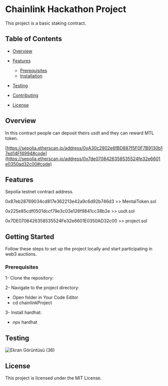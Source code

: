 
# Chainlink Hackathon Project
This project is a basic staking contract.

## Table of Contents 

- [Overview](#başlık-1)
- [Features](#başlık-2)
  - [Prerequisites](#alt-başlık-1)
  - [Installation](#alt-başlık-2)
    
- [Testing](#başlık-1)
- [Contributing](#başlık-2)
- [License](#başlık-2)

## Overview
In this contract people can deposit theirs usdt and they can reward MTL token. 

[https://sepolia.etherscan.io/address/0xA30c2902e6fBD887f5F0F7B9130b17ed14Ff4994#code](https://sepolia.etherscan.io/address/0x7de0708426358535524fe32e6601e0350ad32c00#code)

## Features

Sepolia testnet contract address.

0x87eb28769034cd817e362213e42a9c6d92b746d3  >> MentalToken.sol 

0x225e85cdf0501dccf79e3c03e126f9841cc38b2e  >> usdt.sol 

0x7DE0708426358535524Fe32e6601E0350AD32c00  >> project.sol


## Getting Started 

Follow these steps to set up the project locally and start participating in web3 auctions.

### Prerequisites

1- Clone the repository:



2- Navigate to the project directory: 
- Open folder in Your Code Editor
- cd chainlinkProject

3- Install hardhat: 
-  npx hardhat

## Testing 

![Ekran Görüntüsü (36)](https://github.com/MentalistTR/Projects/assets/100069341/9bd8e7c3-c5db-4725-81d7-30ee1234bc52)



## License

This project is licensed under the MIT License.
































